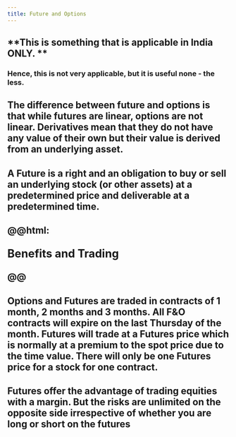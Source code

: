 ```yaml
---
title: Future and Options
---
```

## **This is something that is applicable in India ONLY. **
### Hence, this is not very applicable, but it is useful none - the less.
## The difference between future and options is that while futures are linear, options are not linear. Derivatives mean that they do not have any value of their own but their value is derived from an underlying asset. 
## A Future is a right and an obligation to buy or sell an underlying stock (or other assets) at a predetermined price and deliverable at a predetermined time.
## @@html: <p style="font-size: 25px">Benefits and Trading</p>@@
## Options and Futures are traded in contracts of 1 month, 2 months and 3 months. All F&O contracts will expire on the last Thursday of the month. Futures will trade at a Futures price which is normally at a premium to the spot price due to the time value. There will only be one Futures price for a stock for one contract.
## Futures offer the advantage of trading equities with a margin. But the risks are unlimited on the opposite side irrespective of whether you are long or short on the futures
